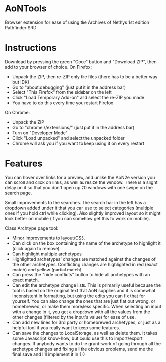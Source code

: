 # AoNTools
Browser extension for ease of using the Archives of Nethys 1st edition Pathfinder SRD

# Instructions
Download by pressing the green "Code" button and "Download ZIP", then add to your browser of choice.
On Firefox:
- Unpack the ZIP, then re-ZIP only the files (there has to be a better way but IDK)
- Go to "about:debugging" (just put it in the address bar) 
- Select "This Firefox" from the sidebar on the left
- Click "Load Temporary Add-on" and select the re-ZIP you made
- You have to do this every time you restart Firefox

On Chrome:
- Unpack the ZIP
- Go to "chrome://extensions/" (just put it in the address bar)
- Turn on "Developer Mode"
- Click "Load unpacked" and select the unpacked folder
- Chrome will ask you if you want to keep using it on every restart

# Features
You can hover over links for a preview, and unlike the AoN2e version you can scroll and click on links, as well as resize the window. There is a slight delay on it so that you don't open up 20 windows with one swipe on the search page.

Small improvements to the searches. The search bar in the left has a dropdown added under it that you can use to select categories (multiple ones if you hold ctrl while clicking). Also slightly improved layout so it might look better on mobile (if you can somehow get this to work on mobile).

Class Archtype page tool:
- Minor improvements to layout/CSS.
- Can click on the box containing the name of the archetype to highlight it (click again to remove)
- Can highlight multiple archetypes
- Highlighted archetypes' changes are matched against the changes of the other archetypes. Conflicting changes are highlighted in red (exact match) and yellow (partial match).
- Can press the "hide conflicts" button to hide all archetypes with an exact match.
- Can edit the archetype change lists. This is primarily useful because the tool is based on the original text that AoN supplies and it is somewhat inconsistent in formatting, but using the edits you can fix that for yourself. You can also change the ones that are just flat out wrong, or homebrewed, or make them more/less specific. When selecting an input with a change in it, you get a dropdown with all the values from the other changes (filtered by the input's value) for ease of use.
- Can add new lines for 3rd party or homebrewed archetypes, or just as a helpful tool if you really want to keep some features.
- Can save the changes to LocalStorage, as well as delete them. It takes some Javascript know-how, but could use this to import/export changes. If anybody wants to do the grunt-work of going through all the archetype changes and fixing all the obvious problems, send me the final save and I'll implement it in 1.0
